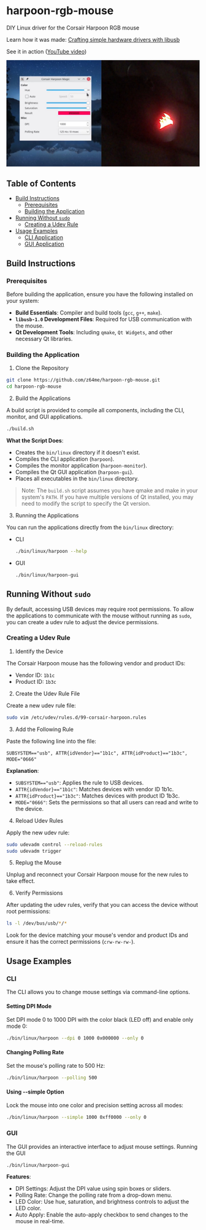 # harpoon-rgb-mouse

DIY Linux driver for the Corsair Harpoon RGB mouse

Learn how it was made: [Crafting simple hardware drivers with libusb](https://z64.me/post/crafting-drivers-libusb/)

See it in action ([YouTube video](http://www.youtube.com/watch?v=GkdJeEKSNBQ))

![image](thumbnail.jpg)

## Table of Contents

- [Build Instructions](#build-instructions)
  - [Prerequisites](#prerequisites)
  - [Building the Application](#building-the-application)
- [Running Without `sudo`](#running-without-sudo)
  - [Creating a Udev Rule](#creating-a-udev-rule)
- [Usage Examples](#usage-examples)
  - [CLI Application](#cli-application)
  - [GUI Application](#gui-application)

## Build Instructions

### Prerequisites

Before building the application, ensure you have the following installed on your system:

- **Build Essentials**: Compiler and build tools (`gcc`, `g++`, `make`).
- **`libusb-1.0` Development Files**: Required for USB communication with the mouse.
- **Qt Development Tools**: Including `qmake`, `Qt Widgets`, and other necessary Qt libraries.

### Building the Application

1. Clone the Repository

```bash
git clone https://github.com/z64me/harpoon-rgb-mouse.git
cd harpoon-rgb-mouse
```

2. Build the Applications

A build script is provided to compile all components, including the CLI, monitor, and GUI applications.

```bash
./build.sh
```

**What the Script Does**:
- Creates the `bin/linux` directory if it doesn't exist.
- Compiles the CLI application (`harpoon`).
- Compiles the monitor application (`harpoon-monitor`).
- Compiles the Qt GUI application (`harpoon-gui`).
- Places all executables in the `bin/linux` directory.

>Note: The `build.sh` script assumes you have qmake and make in your system's `PATH`. If you have multiple versions of Qt installed, you may need to modify the script to specify the Qt version.


3. Running the Applications

You can run the applications directly from the `bin/linux` directory:

- CLI
  ```bash
  ./bin/linux/harpoon --help
  ```

- GUI
  ```bash
  ./bin/linux/harpoon-gui
  ```

## Running Without `sudo`

By default, accessing USB devices may require root permissions. To allow the applications to communicate with the mouse without running as `sudo`, you can create a udev rule to adjust the device permissions.

### Creating a Udev Rule

1. Identify the Device

The Corsair Harpoon mouse has the following vendor and product IDs:

- Vendor ID: `1b1c`
- Product ID: `1b3c`

2. Create the Udev Rule File

Create a new udev rule file:

  ```bash
  sudo vim /etc/udev/rules.d/99-corsair-harpoon.rules
  ```

3. Add the Following Rule

Paste the following line into the file:

```plaintext
SUBSYSTEM=="usb", ATTR{idVendor}=="1b1c", ATTR{idProduct}=="1b3c", MODE="0666"
```

**Explanation**:
- `SUBSYSTEM=="usb"`: Applies the rule to USB devices.
- `ATTR{idVendor}=="1b1c"`: Matches devices with vendor ID 1b1c.
- `ATTR{idProduct}=="1b3c"`: Matches devices with product ID 1b3c.
- `MODE="0666"`: Sets the permissions so that all users can read and write to the device.

4. Reload Udev Rules

Apply the new udev rule:
  ```bash
  sudo udevadm control --reload-rules
  sudo udevadm trigger
  ```

5. Replug the Mouse

Unplug and reconnect your Corsair Harpoon mouse for the new rules to take effect.

6. Verify Permissions

After updating the udev rules, verify that you can access the device without root permissions:
  ```bash
  ls -l /dev/bus/usb/*/*
  ```
Look for the device matching your mouse's vendor and product IDs and ensure it has the correct permissions (`crw-rw-rw-`).

## Usage Examples

### CLI

The CLI allows you to change mouse settings via command-line options.

#### Setting DPI Mode

Set DPI mode 0 to 1000 DPI with the color black (LED off) and enable only mode 0:

```bash
./bin/linux/harpoon --dpi 0 1000 0x000000 --only 0
```

#### Changing Polling Rate

Set the mouse's polling rate to 500 Hz:

```bash
./bin/linux/harpoon --polling 500
```

#### Using --simple Option

Lock the mouse into one color and precision setting across all modes:

```bash
./bin/linux/harpoon --simple 1000 0xff0000 --only 0
```

### GUI

The GUI provides an interactive interface to adjust mouse settings.
Running the GUI

```bash
./bin/linux/harpoon-gui
```

**Features**:

- DPI Settings: Adjust the DPI value using spin boxes or sliders.
- Polling Rate: Change the polling rate from a drop-down menu.
- LED Color: Use hue, saturation, and brightness controls to adjust the LED color.
- Auto Apply: Enable the auto-apply checkbox to send changes to the mouse in real-time.


